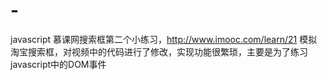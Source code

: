# -
javascript
慕课网搜索框第二个小练习，http://www.imooc.com/learn/21
模拟淘宝搜索框，对视频中的代码进行了修改，实现功能很繁琐，主要是为了练习javascript中的DOM事件
